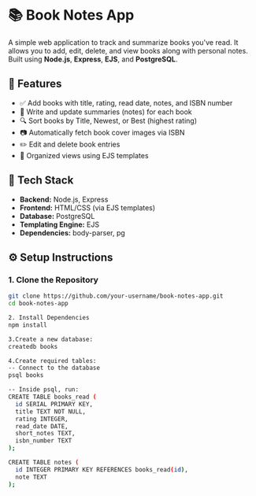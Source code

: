 # 📚 Book Notes App

A simple web application to track and summarize books you've read. It allows you to add, edit, delete, and view books along with personal notes. Built using **Node.js**, **Express**, **EJS**, and **PostgreSQL**.

## 🚀 Features

- ✅ Add books with title, rating, read date, notes, and ISBN number
- 📝 Write and update summaries (notes) for each book
- 🔍 Sort books by Title, Newest, or Best (highest rating)
- 📷 Automatically fetch book cover images via ISBN
- ✏️ Edit and delete book entries
- 📁 Organized views using EJS templates

## 🧰 Tech Stack

- **Backend:** Node.js, Express
- **Frontend:** HTML/CSS (via EJS templates)
- **Database:** PostgreSQL
- **Templating Engine:** EJS
- **Dependencies:** body-parser, pg

## ⚙️ Setup Instructions

### 1. Clone the Repository

```bash
git clone https://github.com/your-username/book-notes-app.git
cd book-notes-app

2. Install Dependencies
npm install

3.Create a new database:
createdb books

4.Create required tables:
-- Connect to the database
psql books

-- Inside psql, run:
CREATE TABLE books_read (
  id SERIAL PRIMARY KEY,
  title TEXT NOT NULL,
  rating INTEGER,
  read_date DATE,
  short_notes TEXT,
  isbn_number TEXT
);

CREATE TABLE notes (
  id INTEGER PRIMARY KEY REFERENCES books_read(id),
  note TEXT
);
